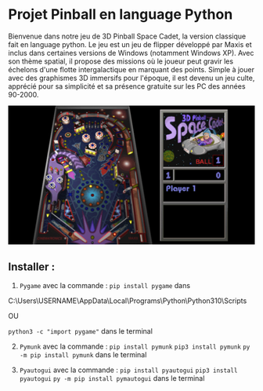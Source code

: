 # Projet Pinball en language Python

Bienvenue dans notre jeu de 3D Pinball Space Cadet, la version classique fait en language python. Le jeu est un jeu de flipper développé par Maxis et inclus dans certaines versions de Windows (notamment Windows XP). Avec son thème spatial, il propose des missions où le joueur peut gravir les échelons d'une flotte intergalactique en marquant des points. Simple à jouer avec des graphismes 3D immersifs pour l'époque, il est devenu un jeu culte, apprécié pour sa simplicité et sa présence gratuite sur les PC des années 90-2000.

<img src="https://github.com/Marcoun57/3D-Pinball-Space-Cadet/blob/main/bg.png"/> 

## Installer :

1. `Pygame` avec la commande : `pip install pygame` dans

C:\Users\USERNAME\AppData\Local\Programs\Python\Python310\Scripts

OU

`python3 -c "import pygame"` dans le terminal

2. `Pymunk` avec la commande : `pip install pymunk` `pip3 install pymunk` `py -m pip install pymunk` dans le terminal

3. `Pyautogui` avec la commande : `pip install pyautogui` `pip3 install pyautogui` `py -m pip install pymautogui` dans le terminal
